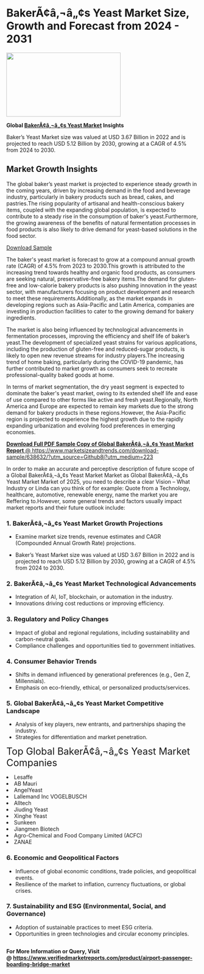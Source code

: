 <H1>BakerÃ¢â‚¬â„¢s Yeast Market Size, Growth and Forecast from 2024 - 2031</H1><img class="aligncenter size-medium wp-image-584254" src="https://thirdeyenews.in/wp-content/uploads/2024/09/Global-Market-Research-300x168.jpeg" alt="" width="300" height="168" /><p><strong>Global&nbsp;<a href="https://www.marketsizeandtrends.com/download-sample/638632/?utm_source=Github8j?utm_medium=223">BakerÃ¢â‚¬â„¢s Yeast Market</a> Insights</strong></p><p>Baker’s Yeast Market size was valued at USD 3.67 Billion in 2022 and is projected to reach USD 5.12 Billion by 2030, growing at a CAGR of 4.5% from 2024 to 2030.</p><p><h2>Market Growth Insights</h2> <p>The global baker’s yeast market is projected to experience steady growth in the coming years, driven by increasing demand in the food and beverage industry, particularly in bakery products such as bread, cakes, and pastries.The rising popularity of artisanal and health-conscious bakery items, coupled with the expanding global population, is expected to contribute to a steady rise in the consumption of baker's yeast.Furthermore, the growing awareness of the benefits of natural fermentation processes in food products is also likely to drive demand for yeast-based solutions in the food sector.</p> <p><a href="#">Download Sample</a></p> <p>The baker's yeast market is forecast to grow at a compound annual growth rate (CAGR) of 4.5% from 2023 to 2030.This growth is attributed to the increasing trend towards healthy and organic food products, as consumers are seeking natural, preservative-free bakery items.The demand for gluten-free and low-calorie bakery products is also pushing innovation in the yeast sector, with manufacturers focusing on product development and research to meet these requirements.Additionally, as the market expands in developing regions such as Asia-Pacific and Latin America, companies are investing in production facilities to cater to the growing demand for bakery ingredients.</p> <p>The market is also being influenced by technological advancements in fermentation processes, improving the efficiency and shelf life of baker’s yeast.The development of specialized yeast strains for various applications, including the production of gluten-free and reduced-sugar products, is likely to open new revenue streams for industry players.The increasing trend of home baking, particularly during the COVID-19 pandemic, has further contributed to market growth as consumers seek to recreate professional-quality baked goods at home.</p> <p>In terms of market segmentation, the dry yeast segment is expected to dominate the baker's yeast market, owing to its extended shelf life and ease of use compared to other forms like active and fresh yeast.Regionally, North America and Europe are expected to remain key markets due to the strong demand for bakery products in these regions.However, the Asia-Pacific region is projected to experience the highest growth due to the rapidly expanding urbanization and evolving food preferences in emerging economies.</p> <p><a href="#"></p><p><span class=""><strong>Download Full PDF Sample Copy of Global BakerÃ¢â‚¬â„¢s Yeast Market Report</strong> @ <a href="https://www.marketsizeandtrends.com/download-sample/638632/?utm_source=Github8j?utm_medium=223" target="_blank">https://www.marketsizeandtrends.com/download-sample/638632/?utm_source=Github8j?utm_medium=223</a></span></p><p>In order to make an accurate and perceptive description of future scope of a Global&nbsp;BakerÃ¢â‚¬â„¢s Yeast Market Market as Global&nbsp;BakerÃ¢â‚¬â„¢s Yeast Market Market of 2025, you need to describe a clear Vision &ndash; What Industry or Linda can you think of for example: Quote from a Technology, healthcare, automotive, renewable energy, name the market you are Reffering to.However, some general trends and factors usually impact market reports and their future outlook include:</p><h3>1.&nbsp;<strong>BakerÃ¢â‚¬â„¢s Yeast Market Growth Projections</strong></h3><ul><li>Examine market size trends, revenue estimates and CAGR (Compounded Annual Growth Rate) projections.</li><li><p>Baker’s Yeast Market size was valued at USD 3.67 Billion in 2022 and is projected to reach USD 5.12 Billion by 2030, growing at a CAGR of 4.5% from 2024 to 2030.</p></li></ul><h3>2.&nbsp;<strong>BakerÃ¢â‚¬â„¢s Yeast Market Technological Advancements</strong></h3><ul><li>Integration of AI, IoT, blockchain, or automation in the industry.</li><li>Innovations driving cost reductions or improving efficiency.</li></ul><h3>3.&nbsp;<strong>Regulatory and Policy Changes</strong></h3><ul><li>Impact of global and regional regulations, including sustainability and carbon-neutral goals.</li><li>Compliance challenges and opportunities tied to government initiatives.</li></ul><h3>4.&nbsp;<strong>Consumer Behavior Trends</strong></h3><ul><li>Shifts in demand influenced by generational preferences (e.g., Gen Z, Millennials).</li><li>Emphasis on eco-friendly, ethical, or personalized products/services.</li></ul><h3>5.&nbsp;<strong>Global BakerÃ¢â‚¬â„¢s Yeast Market Competitive Landscape</strong></h3><ul><li>Analysis of key players, new entrants, and partnerships shaping the industry.</li><li>Strategies for differentiation and market penetration.</li></ul><p data-pm-slice="1 1 []"><span style="color: inherit; font-family: inherit; font-size: 25px;">Top Global BakerÃ¢â‚¬â„¢s Yeast Market Companies</span></p><div class="" data-test-id=""><p><li>Lesaffe</li><li> AB Mauri</li><li> AngelYeast</li><li> Lallemand Inc VOGELBUSCH</li><li> Alltech</li><li> Jiuding Yeast</li><li> Xinghe Yeast</li><li> Sunkeen</li><li> Jiangmen Biotech</li><li> Agro-Chemical and Food Company Limited (ACFC)</li><li> ZANAE</li></p></div><h3>6.&nbsp;<strong>Economic and Geopolitical Factors</strong></h3><ul><li>Influence of global economic conditions, trade policies, and geopolitical events.</li><li>Resilience of the market to inflation, currency fluctuations, or global crises.</li></ul><h3>7.&nbsp;<strong>Sustainability and ESG (Environmental, Social, and Governance)</strong></h3><ul><li>Adoption of sustainable practices to meet ESG criteria.</li><li>Opportunities in green technologies and circular economy principles.</li></ul><h2><strong style="font-size: 14px;">For More Information or Query, Visit @&nbsp;</strong><a style="background-color: #ffffff; font-size: 14px;" href="https://www.marketsizeandtrends.com/report/baker-s-yeast-market/" target="_blank">https://www.verifiedmarketreports.com/product/airport-passenger-boarding-bridge-market</a></h2>